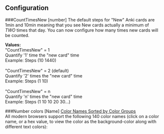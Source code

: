 ## Configuration

###CountTimesNew [number]
The default steps for "New" Anki cards are 1min and 10min meaning that you see New cards actually a minimum of *TWO* times that day. You can now configure how many times new cards will be counted.

<b>Values:</b><br/>
"CountTimesNew" = 1<br/>
Quantify '1' time the "new card" time<br/>
Example: Steps (10 1440)<br/><br/>
"CountTimesNew" = 2 (default)<br/>
Quantify '2' times the "new card" time<br/>
Example: Steps (1 10)<br/><br/>
"CountTimesNew" = n<br/>
Quantify 'n' times the "new card" time<br/>
Example: Steps (1 10 10 20 30...)<br/>

###Number colors [Name]
[Color Names Sorted by Color Groups](https://www.w3schools.com/colors/colors_groups.asp)<br/>
All modern browsers support the following 140 color names (click on a color name, or a hex value, to view the color as the background-color along with different text colors):